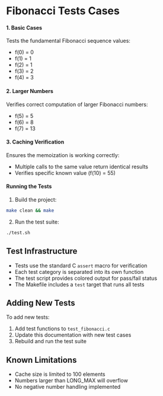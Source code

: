 # Fibonacci Tests Cases
#### 1. Basic Cases
Tests the fundamental Fibonacci sequence values:
- f(0) = 0
- f(1) = 1
- f(2) = 1
- f(3) = 2
- f(4) = 3

#### 2. Larger Numbers
Verifies correct computation of larger Fibonacci numbers:
- f(5) = 5
- f(6) = 8
- f(7) = 13

#### 3. Caching Verification
Ensures the memoization is working correctly:
- Multiple calls to the same value return identical results
- Verifies specific known value (f(10) = 55)

#### Running the Tests

1. Build the project:
```bash
make clean && make
```

2. Run the test suite:
```bash
./test.sh
```

## Test Infrastructure

- Tests use the standard C `assert` macro for verification
- Each test category is separated into its own function
- The test script provides colored output for pass/fail status
- The Makefile includes a `test` target that runs all tests

## Adding New Tests

To add new tests:
1. Add test functions to `test_fibonacci.c`
2. Update this documentation with new test cases
3. Rebuild and run the test suite

## Known Limitations

- Cache size is limited to 100 elements
- Numbers larger than LONG_MAX will overflow
- No negative number handling implemented